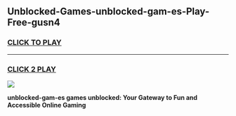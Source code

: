 
## Unblocked-Games-unblocked-gam-es-Play-Free-gusn4
<h3>
<a href="https://premium76.site?title=unblocked-gam-es&ref=09A">CLICK TO PLAY</a></h3>
<hr>

<h3>
<a href="https://premium76.site?title=unblocked-gam-es&ref=09A">CLICK 2 PLAY</a>
  
</h3>

<a href="https://premium76.site?title=unblocked-gam-es&ref=09A"><img src="https://clearcache.store/games.png"></a>


**unblocked-gam-es games unblocked: Your Gateway to Fun and Accessible Online Gaming**
